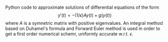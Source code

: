 Python code to approximate solutions of differential equations of the form $$y'(t) = -(1/\epsilon)Ay(t) + g(y(t))$$ where $A$ is a symnetric matrix with positive eigenvalues. An integral method based on Duhamel's formula and Forward Euler method is used in order to get a first order numerical schemr, uniformly accurate w.r.t. $\epsilon$.
